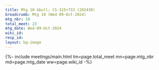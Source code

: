 ```yaml
---
title: Mtg 10 &bull; CS-315+733 (202430)
breadcrumb: Mtg 10 (Wed-09-Oct-2024)
mtg_nbr: 10
total_meet: 23
mtg_date: Wed-09-Oct-2024
wiki_id: 
resp_id: 
layout: bg-image
---
```


{%- include meetings/main.html
    tm=page.total_meet
    mn=page.mtg_nbr
    md=page.mtg_date
    ww=page.wiki_id
-%}
